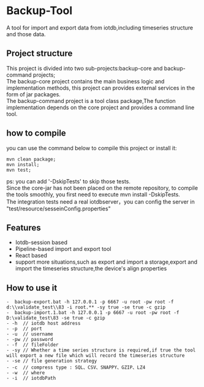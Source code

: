 <!--

    Licensed to the Apache Software Foundation (ASF) under one
    or more contributor license agreements.  See the NOTICE file
    distributed with this work for additional information
    regarding copyright ownership.  The ASF licenses this file
    to you under the Apache License, Version 2.0 (the
    "License"); you may not use this file except in compliance
    with the License.  You may obtain a copy of the License at
    
        http://www.apache.org/licenses/LICENSE-2.0
    
    Unless required by applicable law or agreed to in writing,
    software distributed under the License is distributed on an
    "AS IS" BASIS, WITHOUT WARRANTIES OR CONDITIONS OF ANY
    KIND, either express or implied.  See the License for the
    specific language governing permissions and limitations
    under the License.

-->

# Backup-Tool
A tool for import and export data from iotdb,including timeseries structure and those data.

## Project structure
This project is divided into two sub-projects:backup-core and backup-command projects;  
The backup-core project contains the main business logic and implementation methods, this project can provides external services in the form of jar packages.    
The backup-command project is a tool class package,The function implementation depends on the core project and provides a command line tool.  

## how to compile
you can use the command below to compile this project or install it:  
````
mvn clean package;  
mvn install;  
mvn test;    
````
ps: you can add '-DskipTests' to skip those tests.    
Since the core-jar has not been placed on the remote repository, to compile the tools smoothly, you first need to execute mvn install -DskipTests.    
The integration tests need a real iotdbserver，you can config the server in "test/resource/sesseinConfig.properties"

## Features    
- Iotdb-session based  
- Pipeline-based import and export tool  
- React based  
- support more situations,such as export and import a storage,export and import the timeseries structure,the device's align properties  

## How to use it
````
-  backup-export.bat -h 127.0.0.1 -p 6667 -u root -pw root -f d:\\validate_test\\83 -i root.** -sy true -se true -c gzip  
-  backup-import.1.bat -h 127.0.0.1 -p 6667 -u root -pw root -f D:\validate_test\83 -se true -c gzip
- -h  // iotdb host address
- -p  // port
- -u  // username
- -pw // password
- -f  // fileFolder
- -sy // Whether a time series structure is required,if true the tool will export a new file which will record the timeseries structure
- -se // file generation strategy
- -c  // compress type : SQL、CSV、SNAPPY、GZIP、LZ4
- -w  // where 
- -i  // iotdbPath
````